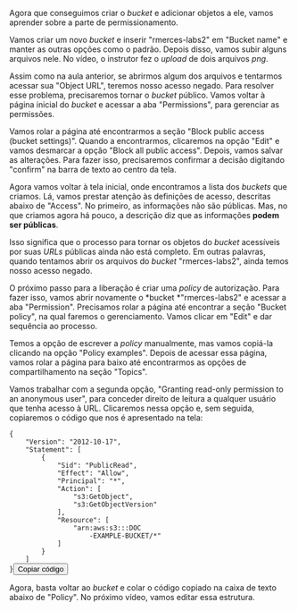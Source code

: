 <div class="formattedText" data-external-links="">
                                <p>Agora que conseguimos criar o <em>bucket</em> e adicionar objetos a ele, vamos aprender sobre a parte de permissionamento.</p>
<p>Vamos criar um novo <em>bucket</em> e inserir "rmerces-labs2" em "Bucket name" e manter as outras opções como o padrão. Depois disso, vamos subir alguns arquivos nele. No vídeo, o instrutor fez o <em>upload</em> de dois arquivos <em>png</em>. </p>
<p>Assim como na aula anterior, se abrirmos algum dos arquivos e tentarmos acessar sua "Object URL", teremos nosso acesso negado. Para resolver esse problema, precisaremos tornar o <em>bucket</em> público. Vamos voltar à página inicial do <em>bucket</em> e acessar a aba "Permissions", para gerenciar as permissões.</p>
<p>Vamos rolar a página até encontrarmos a seção "Block public access (bucket settings)". Quando a encontrarmos, clicaremos na opção "Edit" e vamos desmarcar a opção "Block all public access". Depois, vamos salvar as alterações. Para fazer isso, precisaremos confirmar a decisão digitando "confirm" na barra de texto ao centro da tela.</p>
<p>Agora vamos voltar à tela inicial, onde encontramos a lista dos <em>buckets</em> que criamos. Lá, vamos prestar atenção às definições de acesso, descritas abaixo de "Access". No primeiro, as informações não são públicas. Mas, no que criamos agora há pouco, a descrição diz que as informações <strong>podem ser públicas</strong>.</p>
<p>Isso significa que o processo para tornar os objetos do <em>bucket</em> acessíveis por suas <em>URLs</em> públicas ainda não está completo. Em outras palavras, quando tentamos abrir os arquivos do <em>bucket</em> "rmerces-labs2", ainda temos nosso acesso negado.</p>
<p>O próximo passo para a liberação é criar uma <em>policy</em> de autorização. Para fazer isso, vamos abrir novamente o *bucket *"rmerces-labs2" e acessar a aba "Permission". Precisamos rolar a página até encontrar a seção "Bucket policy", na qual faremos o gerenciamento. Vamos clicar em "Edit" e dar sequência ao processo.</p>
<p>Temos a opção de escrever a <em>policy</em> manualmente, mas vamos copiá-la clicando na opção "Policy examples". Depois de acessar essa página, vamos rolar a página para baixo até encontrarmos as opções de compartilhamento na seção "Topics".</p>
<p>Vamos trabalhar com a segunda opção, "Granting read-only permission to an anonymous user", para conceder direito de leitura a qualquer usuário que tenha acesso à URL. Clicaremos nessa opção e, sem seguida, copiaremos o código que nos é apresentado na tela:</p>
<pre class="prettyprint"><code class="hljs language-bash">{
    <span class="hljs-string">"Version"</span>: <span class="hljs-string">"2012-10-17"</span>,
    <span class="hljs-string">"Statement"</span>: [
        {
            <span class="hljs-string">"Sid"</span>: <span class="hljs-string">"PublicRead"</span>,
            <span class="hljs-string">"Effect"</span>: <span class="hljs-string">"Allow"</span>,
            <span class="hljs-string">"Principal"</span>: <span class="hljs-string">"*"</span>,
            <span class="hljs-string">"Action"</span>: [
                <span class="hljs-string">"s3:GetObject"</span>,
                <span class="hljs-string">"s3:GetObjectVersion"</span>
            ],
            <span class="hljs-string">"Resource"</span>: [
                <span class="hljs-string">"arn:aws:s3:::DOC
                    -EXAMPLE-BUCKET/*"</span>
            ]
        }
    ]
}</code><button type="button" class="clipit">Copiar código</button></pre><p>Agora, basta voltar ao <em>bucket</em> e colar o código copiado na caixa de texto abaixo de "Policy". No próximo vídeo, vamos editar essa estrutura.</p>
                        </div>